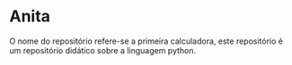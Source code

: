 # Anita
O nome do repositório refere-se a primeira calculadora, este repositório é um repositório didático sobre a linguagem python.
